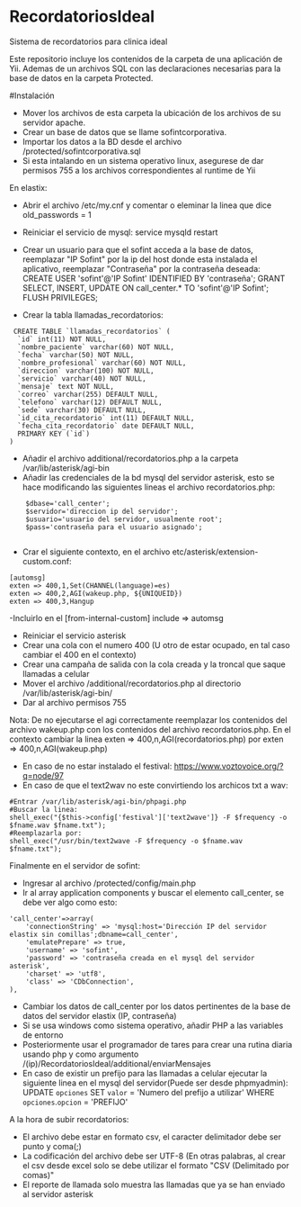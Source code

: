 # RecordatoriosIdeal
Sistema de recordatorios para clinica ideal 

Este repositorio incluye los contenidos de la carpeta de una aplicación de Yii.
Ademas de un archivos SQL con las declaraciones necesarias para la base de datos en la carpeta Protected.

#Instalación

- Mover los archivos de esta carpeta la ubicación de los archivos de su servidor apache.
- Crear un base de datos que se llame sofintcorporativa.
- Importar los datos a la BD desde el archivo /protected/sofintcorporativa.sql
- Si esta intalando en un sistema operativo linux, asegurese de dar permisos 755 a los archivos correspondientes al runtime de Yii 

En elastix:
- Abrir el archivo /etc/my.cnf y comentar o eleminar la linea que dice old_passwords = 1
- Reiniciar el servicio de mysql: service mysqld restart
- Crear un usuario para que el sofint acceda a la base de datos, reemplazar "IP Sofint" por la ip del host donde esta instalada el aplicativo, reemplazar "Contraseña" por la contraseña deseada: 
CREATE USER 'sofint'@'IP Sofint' IDENTIFIED BY 'contraseña';
GRANT SELECT, INSERT, UPDATE ON call_center.* TO 'sofint'@'IP Sofint';
FLUSH PRIVILEGES;

- Crear la tabla llamadas_recordatorios: 

```
 CREATE TABLE `llamadas_recordatorios` (
  `id` int(11) NOT NULL,
  `nombre_paciente` varchar(60) NOT NULL,
  `fecha` varchar(50) NOT NULL,
  `nombre_profesional` varchar(60) NOT NULL,
  `direccion` varchar(100) NOT NULL,
  `servicio` varchar(40) NOT NULL,
  `mensaje` text NOT NULL,
  `correo` varchar(255) DEFAULT NULL,
  `telefono` varchar(12) DEFAULT NULL,
  `sede` varchar(30) DEFAULT NULL,
  `id_cita_recordatorio` int(11) DEFAULT NULL,
  `fecha_cita_recordatorio` date DEFAULT NULL,
  PRIMARY KEY (`id`)
)
```

- Añadir el archivo additional/recordatorios.php a la carpeta /var/lib/asterisk/agi-bin 
- Añadir las credenciales de la bd mysql del servidor asterisk, esto se hace modificando las siguientes lineas el archivo recordatorios.php:	
```
	$dbase='call_center';
	$servidor='direccion ip del servidor';
	$usuario='usuario del servidor, usualmente root';
	$pass='contraseña para el usuario asignado';
	
```
- Crar el siguiente contexto, en el archivo etc/asterisk/extension-custom.conf: 
```
[automsg] 
exten => 400,1,Set(CHANNEL(language)=es) 
exten => 400,2,AGI(wakeup.php, ${UNIQUEID})  
exten => 400,3,Hangup 

```

-Incluirlo en el [from-internal-custom] 
include => automsg

- Reiniciar el servicio asterisk
- Crear una cola con el numero 400 (U otro de estar ocupado, en tal caso cambiar el 400 en el contexto)
- Crear una campaña de salida con la cola creada y la troncal que saque llamadas a celular
- Mover el archivo /additional/recordatorios.php al directorio /var/lib/asterisk/agi-bin/
- Dar al archivo permisos 755

Nota: De no ejecutarse el agi correctamente reemplazar los contenidos del archivo wakeup.php con los contenidos del archivo recordatorios.php.
En el contexto cambiar la linea exten => 400,n,AGI(recordatorios.php) por exten => 400,n,AGI(wakeup.php)

- En caso de no estar instalado el festival: https://www.voztovoice.org/?q=node/97
- En caso de que el text2wav no este convirtiendo los archicos txt a wav: 
		
```
#Entrar /var/lib/asterisk/agi-bin/phpagi.php
#Buscar la linea:
shell_exec("{$this->config['festival']['text2wave']} -F $frequency -o $fname.wav $fname.txt");
#Reemplazarla por: 
shell_exec("/usr/bin/text2wave -F $frequency -o $fname.wav $fname.txt");
```


Finalmente en el servidor de sofint:
- Ingresar al archivo /protected/config/main.php
- Ir al array application components y buscar el elemento call_center, se debe ver algo como esto:
	 
```	
'call_center'=>array(
	'connectionString' => 'mysql:host='Dirección IP del servidor elastix sin comillas';dbname=call_center',
	'emulatePrepare' => true,
	'username' => 'sofint',
	'password' => 'contraseña creada en el mysql del servidor asterisk',
	'charset' => 'utf8',
	'class' => 'CDbConnection',
),

```
- Cambiar los datos de call_center por los datos pertinentes de la base de datos del servidor elastix (IP, contraseña)
- Si se usa windows como sistema operativo, añadir PHP a las variables de entorno
- Posteriormente usar el programador de tares para crear una rutina diaria usando php y como argumento /(ip)/RecordatoriosIdeal/additional/enviarMensajes
- En caso de existir un prefijo para las llamadas a celular ejecutar la siguiente linea en el mysql del servidor(Puede ser desde phpmyadmin): UPDATE `opciones` SET `valor` = 'Numero del prefijo a utilizar' WHERE `opciones`.`opcion` = 'PREFIJO'

A la hora de subir recordatorios:
- El archivo debe estar en formato csv, el caracter delimitador debe ser punto y coma(;)
- La codificación del archivo debe ser UTF-8 (En otras palabras, al crear el csv desde excel solo se debe utilizar el formato "CSV (Delimitado por comas)"
- El reporte de llamada solo muestra las llamadas que ya se han enviado al servidor asterisk 
